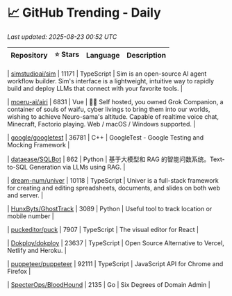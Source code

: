 # 📈 GitHub Trending - Daily

_Last updated: 2025-08-23 00:52 UTC_

| Repository | ⭐ Stars | Language | Description |
|------------|--------:|----------|-------------|

| [simstudioai/sim](https://github.com/simstudioai/sim) | 11171 | TypeScript | Sim is an open-source AI agent workflow builder. Sim's interface is a lightweight, intuitive way to rapidly build and deploy LLMs that connect with your favorite tools. |

| [moeru-ai/airi](https://github.com/moeru-ai/airi) | 6831 | Vue | 💖🧸 Self hosted, you owned Grok Companion, a container of souls of waifu, cyber livings to bring them into our worlds, wishing to achieve Neuro-sama's altitude. Capable of realtime voice chat, Minecraft, Factorio playing. Web / macOS / Windows supported. |

| [google/googletest](https://github.com/google/googletest) | 36781 | C++ | GoogleTest - Google Testing and Mocking Framework |

| [dataease/SQLBot](https://github.com/dataease/SQLBot) | 862 | Python | 基于大模型和 RAG 的智能问数系统。Text-to-SQL Generation via LLMs using RAG. |

| [dream-num/univer](https://github.com/dream-num/univer) | 10118 | TypeScript | Univer is a full-stack framework for creating and editing spreadsheets, documents, and slides on both web and server. |

| [HunxByts/GhostTrack](https://github.com/HunxByts/GhostTrack) | 3089 | Python | Useful tool to track location or mobile number |

| [puckeditor/puck](https://github.com/puckeditor/puck) | 7907 | TypeScript | The visual editor for React |

| [Dokploy/dokploy](https://github.com/Dokploy/dokploy) | 23637 | TypeScript | Open Source Alternative to Vercel, Netlify and Heroku. |

| [puppeteer/puppeteer](https://github.com/puppeteer/puppeteer) | 92111 | TypeScript | JavaScript API for Chrome and Firefox |

| [SpecterOps/BloodHound](https://github.com/SpecterOps/BloodHound) | 2135 | Go | Six Degrees of Domain Admin |
